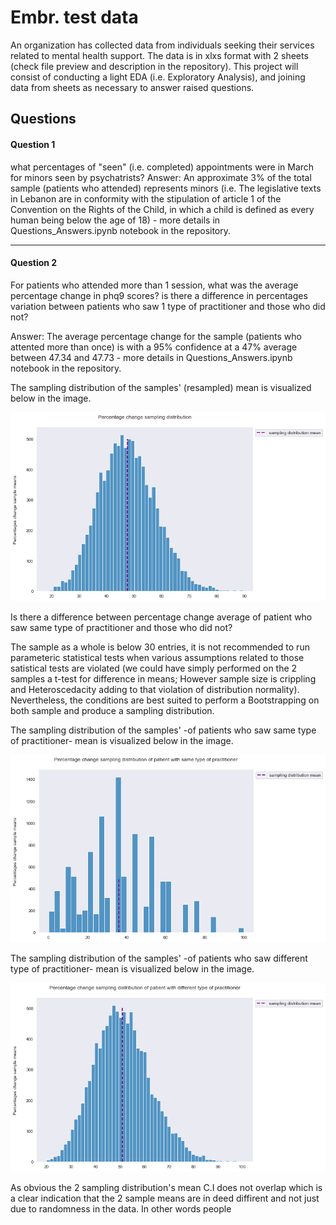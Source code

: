 # Embr. test data
An organization has collected data from individuals seeking their services related to mental health support. The data is in xlxs format with 2 sheets (check file preview and description in the repository). This project will consist of conducting a light EDA (i.e. Exploratory Analysis), and joining data from sheets as necessary to answer raised questions. 

## Questions 

#### Question 1
what percentages of "seen" (i.e. completed) appointments were in March for minors seen by psychatrists?
Answer: An approximate 3% of the total sample (patients who attended) represents minors (i.e. The legislative texts in Lebanon are in conformity with the stipulation of article 1 of the Convention on the Rights of the Child, in which a child is defined as every human being below the age of 18) - more details in Questions_Answers.ipynb notebook in the repository.

___

#### Question 2
For patients who attended more than 1 session, what was the average percentage change in phq9 scores? is there a difference in percentages variation between patients who saw 1 type of practitioner and those who did not?

Answer: The average percentage change for the sample (patients who attented more than once) is with a 95% confidence at a 47% average between 47.34 and 47.73 - more details in Questions_Answers.ipynb notebook in the repository.

The sampling distribution of the samples' (resampled) mean is visualized below in the image.

![Percentage change sampling distribution](Visualization/sampling_all.png)


Is there a difference between percentage change average of patient who saw same type of practitioner and those who did not?

The sample as a whole is below 30 entries, it is not recommended to run parameteric statistical tests when various assumptions related to those satistical tests are violated (we could have simply performed on the 2 samples a t-test for difference in means; However sample size is crippling and Heteroscedacity adding to that violation of distribution normality). Nevertheless, the conditions are best suited to perform a Bootstrapping on both sample and produce a sampling distribution.

The sampling distribution of the samples' -of patients who saw same type of practitioner- mean is visualized below in the image.

![Percentage change sampling distribution for the sample of patient who saw same practitioners](Visualization/sampling_same.png)


The sampling distribution of the samples' -of patients who saw different type of practitioner- mean is visualized below in the image.

![Percentage change sampling distribution for the sample of patient who saw different practitioners](Visualization/sampling_different.png)


As obvious the 2 sampling distribution's mean C.I does not overlap which is a clear indication that the 2 sample means are in deed diffirent and not just due to randomness in the data. In other words people 







